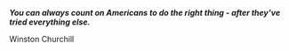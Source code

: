 _**You can always count on Americans to do the right thing - after they've tried everything else.**_

Winston Churchill